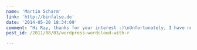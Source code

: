 ```yaml
---
name: 'Martin Scharm'
link: 'http://binfalse.de'
date: '2014-05-20 18:34:09'
comment: "Hi Ray, thanks for your interest :)\nUnfortunately, I have no idea what might be wrong with your code. Especially if you do not publish it.. Moreover, it's been some time that I developed this small piece of code. Thus, the R packages probably have changed their behavior?\nI hope someone else is able to help you."
post_id: /2011/08/03/wordpress-wordcloud-with-r

---
```



